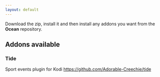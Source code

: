 ```yaml
---
layout: default
---
```


Download the zip, install it and then install any addons you want from
the **Ocean** repository.

## Addons available
### Tide
Sport events plugin for Kodi
https://github.com/Adorable-Creechie/tide

